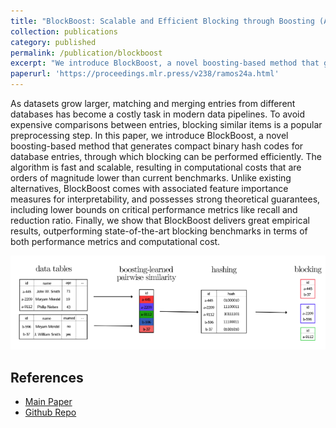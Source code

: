 ```yaml
---
title: "BlockBoost: Scalable and Efficient Blocking through Boosting (AISTATS 2024)"
collection: publications
category: published
permalink: /publication/blockboost
excerpt: "We introduce BlockBoost, a novel boosting-based method that generates compact binary hash codes for database entries, through which blocking can be performed efficiently"
paperurl: 'https://proceedings.mlr.press/v238/ramos24a.html'
---
```


As datasets grow larger, matching and merging entries from different databases has become a costly task in modern data pipelines. To avoid expensive comparisons between entries, blocking similar items is a popular preprocessing step. In this paper, we introduce BlockBoost, a novel boosting-based method that generates compact binary hash codes for database entries, through which blocking can be performed efficiently. The algorithm is fast and scalable, resulting in computational costs that are orders of magnitude lower than current benchmarks. Unlike existing alternatives, BlockBoost comes with associated feature importance measures for interpretability, and possesses strong theoretical guarantees, including lower bounds on critical performance metrics like recall and reduction ratio. Finally, we show that BlockBoost delivers great empirical results, outperforming state-of-the-art blocking benchmarks in terms of both performance metrics and computational cost. 

![BlockBoost](/images/blockboost.png 'BlockBoost')

## References 
- [Main Paper](https://proceedings.mlr.press/v238/ramos24a.html)
- [Github Repo](https://github.com/thiagorr162/blockboost)
